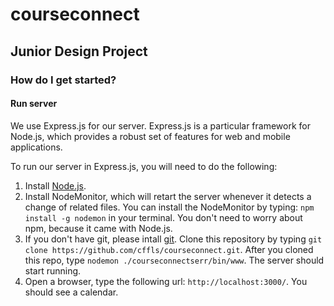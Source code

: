 # courseconnect

## Junior Design Project

### How do I get started?

#### Run server

We use Express.js for our server. Express.js is a particular framework for Node.js, which provides a robust set of features for web and mobile applications.

To run our server in Express.js, you will need to do the following:

1. Install [Node.js](https://nodejs.org/download/).
2. Install NodeMonitor, which will retart the server whenever it detects a change of related files.
You can install the NodeMonitor by typing: `npm install -g nodemon` in your terminal. You don't need to worry about npm, because it came with Node.js.
3. If you don't have git, please intall [git](http://git-scm.com/downloads). Clone this repository by typing `git clone https://github.com/cffls/courseconnect.git`. After you cloned this repo, type `nodemon ./courseconnectserr/bin/www`. The server should start running.
4. Open a browser, type the following url: `http://localhost:3000/`. You should see a calendar.